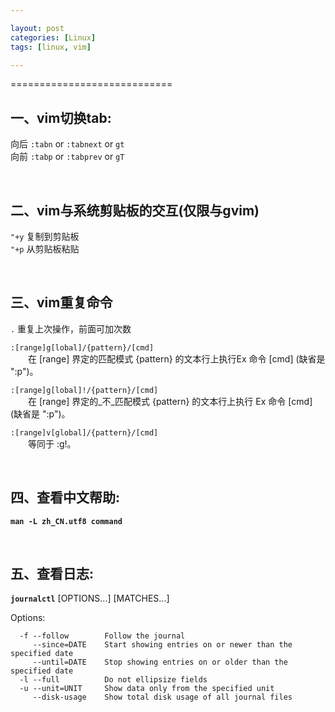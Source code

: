 ```yaml
---

layout: post
categories: [Linux]
tags: [linux, vim]

---
```


============================

## 一、vim切换tab:

向后  `:tabn` or `:tabnext` or `gt`  
向前  `:tabp` or `:tabprev` or `gT`

  <br />

## 二、vim与系统剪贴板的交互(仅限与gvim)

`"+y`  复制到剪贴板  
`"+p`  从剪贴板粘贴

  <br />

## 三、vim重复命令

`.`  重复上次操作，前面可加次数

`:[range]g[lobal]/{pattern}/[cmd]`  
&emsp;&emsp;在 [range] 界定的匹配模式 {pattern} 的文本行上执行Ex 命令 [cmd] \(缺省是 ":p")。

`:[range]g[lobal]!/{pattern}/[cmd]`  
&emsp;&emsp;在 [range] 界定的_不_匹配模式 {pattern} 的文本行上执行 Ex 命令 [cmd] \(缺省是 ":p")。

`:[range]v[global]/{pattern}/[cmd]`  
&emsp;&emsp;等同于 :g!。

  <br />

## 四、查看中文帮助:

**`man -L zh_CN.utf8 command`**

  <br />

## 五、查看日志:

**`journalctl`** [OPTIONS...] [MATCHES...]

Options:

```
  -f --follow        Follow the journal
     --since=DATE    Start showing entries on or newer than the specified date
     --until=DATE    Stop showing entries on or older than the specified date
  -l --full          Do not ellipsize fields
  -u --unit=UNIT     Show data only from the specified unit
     --disk-usage    Show total disk usage of all journal files
```


  <br />
